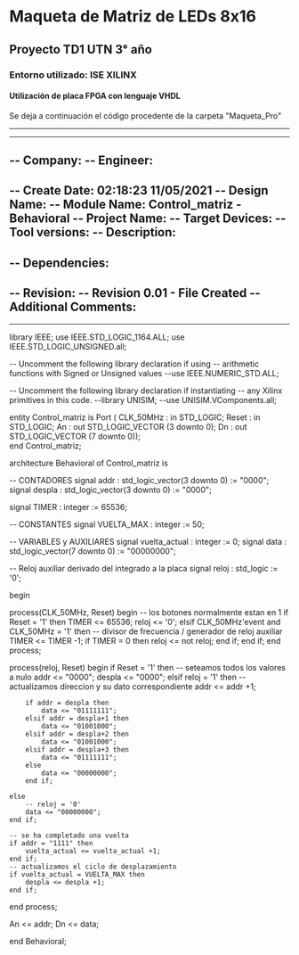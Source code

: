 # Maqueta de Matriz de LEDs 8x16
## Proyecto TD1 UTN 3° año
### Entorno utilizado: ISE XILINX
#### Utilización de placa FPGA con lenguaje VHDL

Se deja a continuación el código procedente de la carpeta "Maqueta_Pro"

---

----------------------------------------------------------------------------------
-- Company: 
-- Engineer: 
-- 
-- Create Date:    02:18:23 11/05/2021 
-- Design Name: 
-- Module Name:    Control_matriz - Behavioral 
-- Project Name: 
-- Target Devices: 
-- Tool versions: 
-- Description: 
--
-- Dependencies: 
--
-- Revision: 
-- Revision 0.01 - File Created
-- Additional Comments: 
--
----------------------------------------------------------------------------------
library IEEE;
use IEEE.STD_LOGIC_1164.ALL;
use IEEE.STD_LOGIC_UNSIGNED.all;


-- Uncomment the following library declaration if using
-- arithmetic functions with Signed or Unsigned values
--use IEEE.NUMERIC_STD.ALL;

-- Uncomment the following library declaration if instantiating
-- any Xilinx primitives in this code.
--library UNISIM;
--use UNISIM.VComponents.all;

entity Control_matriz is
    Port ( CLK_50MHz : in  STD_LOGIC;
			  Reset : in STD_LOGIC;
			  An : out  STD_LOGIC_VECTOR (3 downto 0);
           Dn : out  STD_LOGIC_VECTOR (7 downto 0));		  
end Control_matriz;

architecture Behavioral of Control_matriz is

-- CONTADORES
signal addr : std_logic_vector(3 downto 0) := "0000";
signal despla : std_logic_vector(3 downto 0) := "0000";

signal TIMER : integer := 65536;

-- CONSTANTES
signal VUELTA_MAX : integer := 50;

-- VARIABLES y AUXILIARES
signal vuelta_actual : integer := 0;
signal data : std_logic_vector(7 downto 0) := "00000000";

-- Reloj auxiliar derivado del integrado a la placa
signal reloj : std_logic := '0';

begin

process(CLK_50MHz, Reset) begin
	-- los botones normalmente estan en 1
	if Reset = '1' then
		TIMER <= 65536;
		reloj <= '0';
	elsif CLK_50MHz'event and CLK_50MHz = '1' then
		-- divisor de frecuencia / generador de reloj auxiliar
		TIMER <= TIMER -1;
		if TIMER = 0 then
			reloj <= not reloj;
		end if;
	end if;
end process;
	
process(reloj, Reset) begin
	if Reset = '1' then
		-- seteamos todos los valores a nulo
		addr <= "0000";
		despla <= "0000";
	elsif reloj = '1' then
		-- actualizamos direccion y su dato correspondiente
		addr <= addr +1;
		
		if addr = despla then
			data <= "01111111";
		elsif addr = despla+1 then
			data <= "01001000";
		elsif addr = despla+2 then
			data <= "01001000";
		elsif addr = despla+3 then
			data <= "01111111";
		else
			data <= "00000000";
		end if;
		
	else
		-- reloj = '0'
		data <= "00000000";
	end if;
	
	-- se ha completado una vuelta
	if addr = "1111" then
		vuelta_actual <= vuelta_actual +1;
	end if;
	-- actualizamos el ciclo de desplazamiento
	if vuelta_actual = VUELTA_MAX then
		despla <= despla +1;
	end if;
	
end process;

An <= addr;
Dn <= data;

end Behavioral;